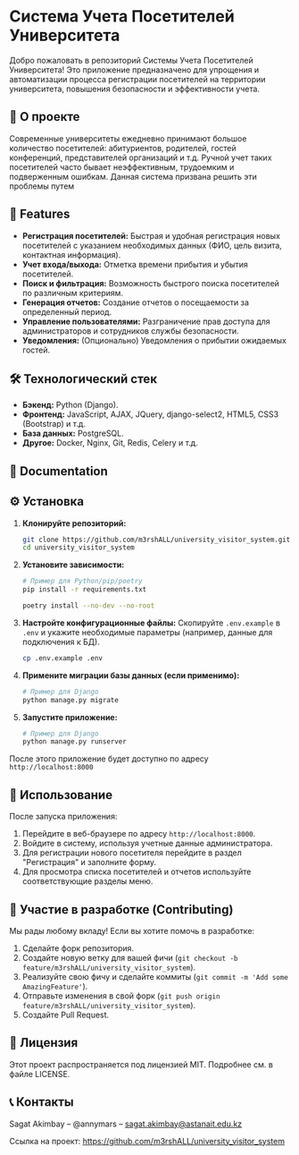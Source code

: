 # Система Учета Посетителей Университета

<!-- Краткое описание проекта в 1-2 предложениях. Например: -->
Добро пожаловать в репозиторий Системы Учета Посетителей Университета! Это приложение предназначено для упрощения и автоматизации процесса регистрации посетителей на территории университета, повышения безопасности и эффективности учета.

<!-- Можно добавить значки (badges) для статуса сборки, покрытия кода, версии и т.д. -->
<!-- Например: -->
<!-- ![GitHub issues](https://img.shields.io/github/issues/your-username/university_visitor_system) -->
<!-- ![GitHub forks](https://img.shields.io/github/forks/your-username/university_visitor_system) -->
<!-- ![GitHub stars](https://img.shields.io/github/stars/your-username/university_visitor_system) -->

## 🌟 О проекте

Современные университеты ежедневно принимают большое количество посетителей: абитуриентов, родителей, гостей конференций, представителей организаций и т.д. Ручной учет таких посетителей часто бывает неэффективным, трудоемким и подверженным ошибкам. Данная система призвана решить эти проблемы путем 

## 🚀 Features

- **Регистрация посетителей:** Быстрая и удобная регистрация новых посетителей с указанием необходимых данных (ФИО, цель визита, контактная информация).
- **Учет входа/выхода:** Отметка времени прибытия и убытия посетителей.
- **Поиск и фильтрация:** Возможность быстрого поиска посетителей по различным критериям.
- **Генерация отчетов:** Создание отчетов о посещаемости за определенный период.
- **Управление пользователями:** Разграничение прав доступа для администраторов и сотрудников службы безопасности.
- **Уведомления:** (Опционально) Уведомления о прибытии ожидаемых гостей.

## 🛠 Технологический стек

- **Бэкенд:** Python (Django).
- **Фронтенд:** JavaScript, AJAX, JQuery, django-select2, HTML5, CSS3 (Bootstrap) и т.д.
- **База данных:** PostgreSQL.
- **Другое:** Docker, Nginx, Git, Redis, Celery и т.д.

## 📖 Documentation
<!--
Более подробную документацию по API и архитектуре проекта можно найти [здесь].
-->

## ⚙️ Установка

1. **Клонируйте репозиторий:**
   ```bash
   git clone https://github.com/m3rshALL/university_visitor_system.git
   cd university_visitor_system
   ```
2. **Установите зависимости:**
   ```bash
   # Пример для Python/pip/poetry
   pip install -r requirements.txt

   poetry install --no-dev --no-root
   
3. **Настройте конфигурационные файлы:**
   Скопируйте `.env.example` в `.env` и укажите необходимые параметры (например, данные для подключения к БД).
   ```bash
   cp .env.example .env
   ```
4. **Примените миграции базы данных (если применимо):**
   ```bash
   # Пример для Django
   python manage.py migrate
   ```
5. **Запустите приложение:**
   ```bash
   # Пример для Django
   python manage.py runserver
   
После этого приложение будет доступно по адресу `http://localhost:8000`

## 🚀 Использование

После запуска приложения:
1. Перейдите в веб-браузере по адресу `http://localhost:8000`.
2. Войдите в систему, используя учетные данные администратора.
3. Для регистрации нового посетителя перейдите в раздел "Регистрация" и заполните форму.
4. Для просмотра списка посетителей и отчетов используйте соответствующие разделы меню.

## 🤝 Участие в разработке (Contributing)

Мы рады любому вкладу! Если вы хотите помочь в разработке:
1. Сделайте форк репозитория.
2. Создайте новую ветку для вашей фичи (`git checkout -b feature/m3rshALL/university_visitor_system`).
3. Реализуйте свою фичу и сделайте коммиты (`git commit -m 'Add some AmazingFeature'`).
4. Отправьте изменения в свой форк (`git push origin feature/m3rshALL/university_visitor_system`).
5. Создайте Pull Request.

## 📜 Лицензия

Этот проект распространяется под лицензией MIT. Подробнее см. в файле LICENSE.

## 📞 Контакты

Sagat Akimbay – @annymars – sagat.akimbay@astanait.edu.kz

Ссылка на проект: https://github.com/m3rshALL/university_visitor_system

